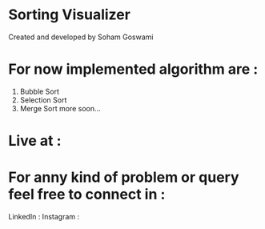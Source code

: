 # Sorting Visualizer
Created and developed by Soham Goswami

# For now implemented algorithm are :
  1. Bubble Sort
  2. Selection Sort
  3. Merge Sort
  more soon...
  
# Live at : 


# For anny kind of problem or query feel free to connect in :
LinkedIn :
Instagram : 
